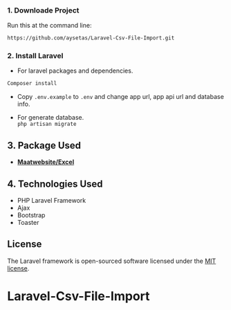 ### 1. Downloade Project
Run this at the command line:
```bash
https://github.com/aysetas/Laravel-Csv-File-Import.git
```
### 2. Install Laravel
- For laravel packages and dependencies.
```bash
Composer install
```
- Copy `.env.example` to `.env` and change app url, app api url and database info.

- For generate database. <br>
`php artisan migrate `

## 3. Package Used

- **[Maatwebsite/Excel ](https://docs.laravel-excel.com/3.1/getting-started/installation.html)**

## 4. Technologies Used

- PHP Laravel Framework
- Ajax
- Bootstrap
- Toaster

## License

The Laravel framework is open-sourced software licensed under the [MIT license](https://opensource.org/licenses/MIT).
# Laravel-Csv-File-Import
